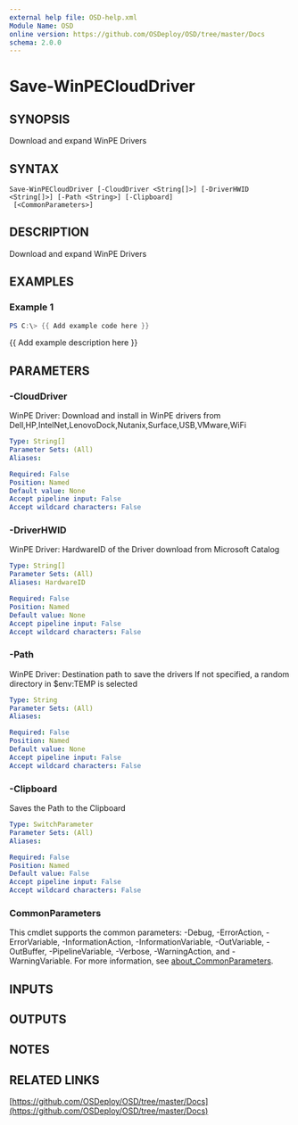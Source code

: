 ```yaml
---
external help file: OSD-help.xml
Module Name: OSD
online version: https://github.com/OSDeploy/OSD/tree/master/Docs
schema: 2.0.0
---
```


# Save-WinPECloudDriver

## SYNOPSIS
Download and expand WinPE Drivers

## SYNTAX

```
Save-WinPECloudDriver [-CloudDriver <String[]>] [-DriverHWID <String[]>] [-Path <String>] [-Clipboard]
 [<CommonParameters>]
```

## DESCRIPTION
Download and expand WinPE Drivers

## EXAMPLES

### Example 1
```powershell
PS C:\> {{ Add example code here }}
```

{{ Add example description here }}

## PARAMETERS

### -CloudDriver
WinPE Driver: Download and install in WinPE drivers from Dell,HP,IntelNet,LenovoDock,Nutanix,Surface,USB,VMware,WiFi

```yaml
Type: String[]
Parameter Sets: (All)
Aliases:

Required: False
Position: Named
Default value: None
Accept pipeline input: False
Accept wildcard characters: False
```

### -DriverHWID
WinPE Driver: HardwareID of the Driver download from Microsoft Catalog

```yaml
Type: String[]
Parameter Sets: (All)
Aliases: HardwareID

Required: False
Position: Named
Default value: None
Accept pipeline input: False
Accept wildcard characters: False
```

### -Path
WinPE Driver: Destination path to save the drivers
If not specified, a random directory in $env:TEMP is selected

```yaml
Type: String
Parameter Sets: (All)
Aliases:

Required: False
Position: Named
Default value: None
Accept pipeline input: False
Accept wildcard characters: False
```

### -Clipboard
Saves the Path to the Clipboard

```yaml
Type: SwitchParameter
Parameter Sets: (All)
Aliases:

Required: False
Position: Named
Default value: False
Accept pipeline input: False
Accept wildcard characters: False
```

### CommonParameters
This cmdlet supports the common parameters: -Debug, -ErrorAction, -ErrorVariable, -InformationAction, -InformationVariable, -OutVariable, -OutBuffer, -PipelineVariable, -Verbose, -WarningAction, and -WarningVariable. For more information, see [about_CommonParameters](http://go.microsoft.com/fwlink/?LinkID=113216).

## INPUTS

## OUTPUTS

## NOTES

## RELATED LINKS

[https://github.com/OSDeploy/OSD/tree/master/Docs](https://github.com/OSDeploy/OSD/tree/master/Docs)

